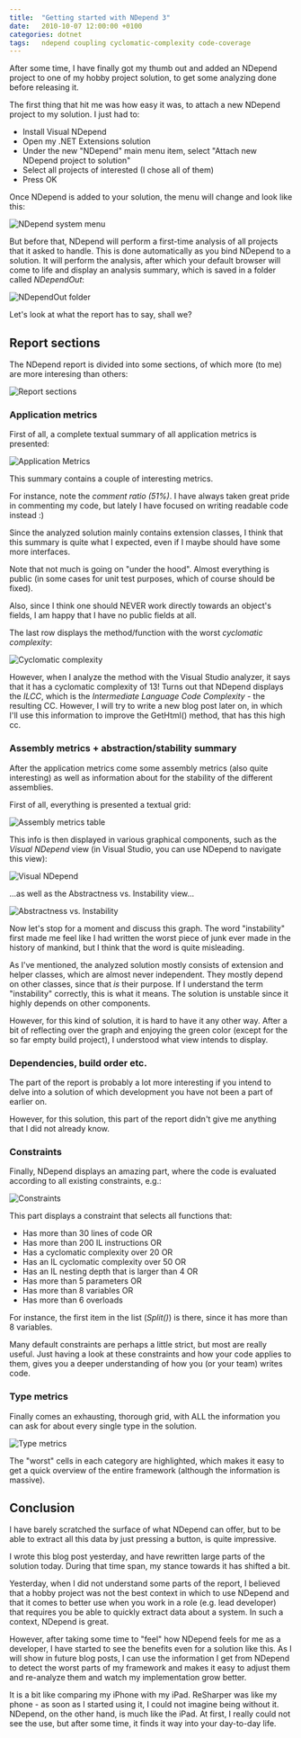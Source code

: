 ```yaml
---
title:	"Getting started with NDepend 3"
date:	2010-10-07 12:00:00 +0100
categories: dotnet
tags: 	ndepend coupling cyclomatic-complexity code-coverage
---
```



After some time, I have finally got my thumb out and added an NDepend project to
one of my hobby project solution, to get some analyzing done before releasing it.

The first thing that hit me was how easy it was, to attach a new NDepend project
to my solution. I just had to:

- Install Visual NDepend
- Open my .NET Extensions solution
- Under the new "NDepend" main menu item, select "Attach new NDepend project to solution"
- Select all projects of interested (I chose all of them)
- Press OK

Once NDepend is added to your solution, the menu will change and look like this:

![NDepend system menu](/assets/img/blog/2010-10-07-1.png "NDepend system menu")

But before that, NDepend will perform a first-time analysis of all projects that
it asked to handle. This is done automatically as you bind NDepend to a solution.
It will perform the analysis, after which your default browser will come to life
and display an analysis summary, which is saved in a folder called *NDependOut*:

![NDependOut folder](/assets/img/blog/2010-10-07-2.png "The generated NDependOut folder")

Let's look at what the report has to say, shall we?



## Report sections

The NDepend report is divided into some sections, of which more (to me) are more
interesing than others:

![Report sections](/assets/img/blog/2010-10-07-3.png "The various sections of the NDepend report")



### Application metrics

First of all, a complete textual summary of all application metrics is presented:

![Application Metrics](/assets/img/blog/2010-10-07-4.png "Application Metrics summary")

This summary contains a couple of interesting metrics.

For instance, note the *comment ratio (51%)*. I have always taken great pride in
commenting my code, but lately I have focused on writing readable code instead :)

Since the analyzed solution mainly contains extension classes, I think that this
summary is quite what I expected, even if I maybe should have some more interfaces.

Note that not much is going on "under the hood". Almost everything is public (in
some cases for unit test purposes, which of course should be fixed).

Also, since I think one should NEVER work directly towards an object's fields, I
am happy that I have no public fields at all.

The last row displays the method/function with the worst *cyclomatic complexity*:

![Cyclomatic complexity](/assets/img/blog/2010-10-07-5.png "The worst *cyclomatic complexity")

However, when I analyze the method with the Visual Studio analyzer, it says that
it has a cyclomatic complexity of 13! Turns out that NDepend displays the *ILCC*,
which is the *Intermediate Language Code Complexity* - the resulting CC. However,
I will try to write a new blog post later on, in which I'll use this information
to improve the GetHtml() method, that has this high cc.



### Assembly metrics + abstraction/stability summary

After the application metrics come some assembly metrics (also quite interesting)
as well as information about for the stability of the different assemblies.

First of all, everything is presented a textual grid:

![Assembly metrics table](/assets/img/blog/2010-10-07-6.png "The NDepend Assembly metrics table")

This info is then displayed in various graphical components, such as the *Visual
NDepend* view (in Visual Studio, you can use NDepend to navigate this view):

![Visual NDepend](/assets/img/blog/2010-10-07-7.png "The Visual NDepend View")

...as well as the Abstractness vs. Instability view...

![Abstractness vs. Instability](/assets/img/blog/2010-10-07-8.png "The Abstractness vs. Instability view")

Now let's stop for a moment and discuss this graph. The word "instability" first
made me feel like I had written the worst piece of junk ever made in the history
of mankind, but I think that the word is quite misleading.

As I've mentioned, the analyzed solution mostly consists of extension and helper
classes, which are almost never independent. They mostly depend on other classes,
since that *is* their purpose. If I understand the term "instability" correctly,
this is what it means. The solution is unstable since it highly depends on other
components.

However, for this kind of solution, it is hard to have it any other way. After a
bit of reflecting over the graph and enjoying the green color (except for the so
far empty build project), I understood what view intends to display.



### Dependencies, build order etc.

The part of the report is probably a lot more interesting if you intend to delve
into a solution of which development you have not been a part of earlier on.

However, for this solution, this part of the report didn't give me anything that
I did not already know.



### Constraints

Finally, NDepend displays an amazing part, where the code is evaluated according
to all existing constraints, e.g.:

![Constraints](/assets/img/blog/2010-10-07-9.png "One of the vast number of constraint summaries")

This part displays a constraint that selects all functions that:

- Has more than 30 lines of code OR
- Has more than 200 IL instructions OR
- Has a cyclomatic complexity over 20 OR
- Has an IL cyclomatic complexity over 50 OR
- Has an IL nesting depth that is larger than 4 OR
- Has more than 5 parameters OR
- Has more than 8 variables OR
- Has more than 6 overloads

For instance, the first item in the list (*Split()*) is there, since it has more
than 8 variables.

Many default constraints are perhaps a little strict, but most are really useful.
Just having a look at these constraints and how your code applies to them, gives
you a deeper understanding of how you (or your team) writes code.



### Type metrics

Finally comes an exhausting, thorough grid, with ALL the information you can ask
for about every single type in the solution.

![Type metrics](/assets/img/blog/2010-10-07-10.png "Type metrics")

The "worst" cells in each category are highlighted, which makes it easy to get a
quick overview of the entire framework (although the information is massive).



## Conclusion

I have barely scratched the surface of what NDepend can offer, but to be able to
extract all this data by just pressing a button, is quite impressive.

I wrote this blog post yesterday, and have rewritten large parts of the solution
today. During that time span, my stance towards it has shifted a bit.

Yesterday, when I did not understand some parts of the report, I believed that a
hobby project was not the best context in which to use NDepend and that it comes
to better use when you work in a role (e.g. lead developer) that requires you be
able to quickly extract data about a system. In such a context, NDepend is great.

However, after taking some time to "feel" how NDepend feels for me as a developer,
I have started to see the benefits even for a solution like this. As I will show
in future blog posts, I can use the information I get from NDepend to detect the
worst parts of my framework and makes it easy to adjust them and re-analyze them
and watch my implementation grow better.

It is a bit like comparing my iPhone with my iPad. ReSharper was like my phone -
as soon as I started using it, I could not imagine being without it. NDepend, on
the other hand, is much like the iPad. At first, I really could not see the use,
but after some time, it finds it way into your day-to-day life.



